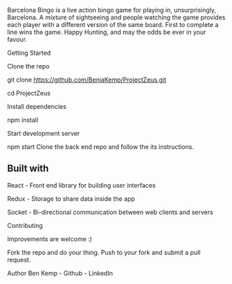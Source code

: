 Barcelona Bingo is a live action bingo game for playing in, unsurprisingly, Barcelona. A mixture of sightseeing and people watching the game provides each player with a different version of the same board. First to complete a line wins the game. Happy Hunting, and may the odds be ever in your favour.

Getting Started

Clone the repo

git clone https://github.com/BenjaKemp/ProjectZeus.git

cd ProjectZeus

Install dependencies

npm install

Start development server

npm start
Clone the back end repo and follow the its instructions.

## Built with

React  - Front end library for building user interfaces

Redux - Storage to share data inside the app

Socket - Bi-directional communication between web clients and servers

Contributing

Improvements are welcome :)

Fork the repo and do your thing. Push to your fork and submit a pull request.

Author
Ben Kemp - Github - LinkedIn
